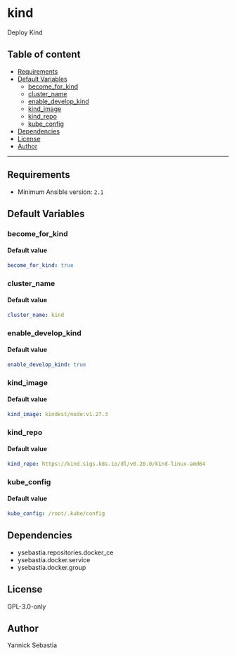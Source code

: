 # kind

Deploy Kind

## Table of content

- [Requirements](#requirements)
- [Default Variables](#default-variables)
  - [become_for_kind](#become_for_kind)
  - [cluster_name](#cluster_name)
  - [enable_develop_kind](#enable_develop_kind)
  - [kind_image](#kind_image)
  - [kind_repo](#kind_repo)
  - [kube_config](#kube_config)
- [Dependencies](#dependencies)
- [License](#license)
- [Author](#author)

---

## Requirements

- Minimum Ansible version: `2.1`

## Default Variables

### become_for_kind

#### Default value

```YAML
become_for_kind: true
```

### cluster_name

#### Default value

```YAML
cluster_name: kind
```

### enable_develop_kind

#### Default value

```YAML
enable_develop_kind: true
```

### kind_image

#### Default value

```YAML
kind_image: kindest/node:v1.27.3
```

### kind_repo

#### Default value

```YAML
kind_repo: https://kind.sigs.k8s.io/dl/v0.20.0/kind-linux-amd64
```

### kube_config

#### Default value

```YAML
kube_config: /root/.kube/config
```



## Dependencies

- ysebastia.repositories.docker_ce
- ysebastia.docker.service
- ysebastia.docker.group

## License

GPL-3.0-only

## Author

Yannick Sebastia
